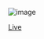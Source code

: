 ![image](https://user-images.githubusercontent.com/60661103/207750603-bd33314f-d2f5-4281-aa66-cd511e4c764a.png)

[Live](https://frontend-mentor-qr-code-component-plum.vercel.app/)
